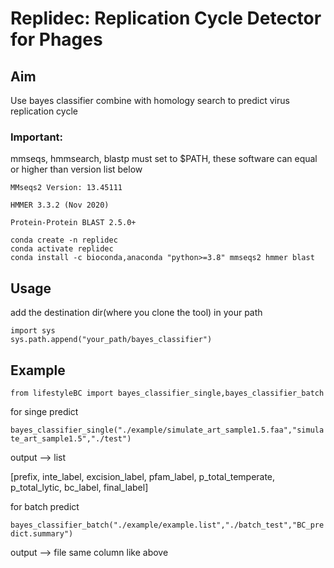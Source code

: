 # Replidec: Replication Cycle Detector for Phages
## Aim

Use bayes classifier combine with homology search to predict virus replication cycle

### Important: 

mmseqs, hmmsearch, blastp must set to $PATH, these software can equal or higher than version list below

    MMseqs2 Version: 13.45111

    HMMER 3.3.2 (Nov 2020)

    Protein-Protein BLAST 2.5.0+

```
conda create -n replidec
conda activate replidec
conda install -c bioconda,anaconda "python>=3.8" mmseqs2 hmmer blast
```
## Usage
add the destination dir(where you clone the tool) in your path

```
import sys
sys.path.append("your_path/bayes_classifier")
```

## Example

`from lifestyleBC import bayes_classifier_single,bayes_classifier_batch`

for singe predict    

`bayes_classifier_single("./example/simulate_art_sample1.5.faa","simulate_art_sample1.5","./test")`

output --> list

[prefix, inte_label, excision_label, pfam_label, p_total_temperate, p_total_lytic, bc_label, final_label]

for batch predict

`bayes_classifier_batch("./example/example.list","./batch_test","BC_predict.summary")`

output --> file same column like above

